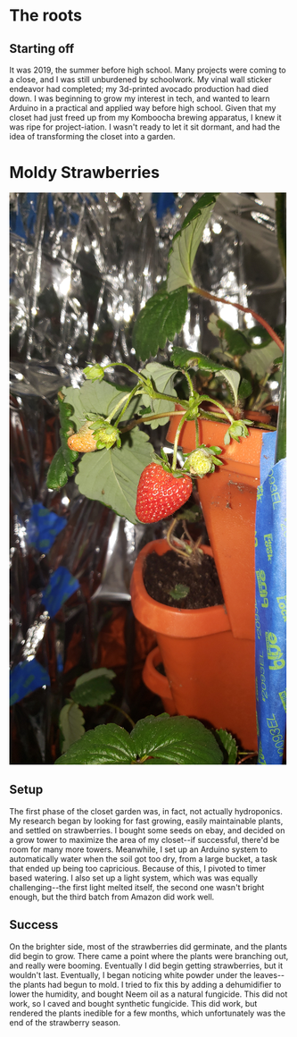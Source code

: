 # The roots
## Starting off
It was 2019, the summer before high school. Many projects were coming to a close, and I was still unburdened by schoolwork. My vinal wall sticker endeavor had completed; my 3d-printed avocado production had died down. I was beginning to grow my interest in tech, and wanted to learn Arduino in a practical and applied way before high school. Given that my closet had just freed up from my Komboocha brewing apparatus, I knew it was ripe for project-iation. I wasn't ready to let it sit dormant, and had the idea of transforming the closet into a garden.

# Moldy Strawberries

![Strawberry Plant](strawberries.jpg)

## Setup
The first phase of the closet garden was, in fact, not actually hydroponics. My research began by looking for fast growing, easily maintainable plants, and settled on strawberries. I bought some seeds on ebay, and decided on a grow tower to maximize the area of my closet--if successful, there'd be room for many more towers. Meanwhile, I set up an Arduino system to automatically water when the soil got too dry, from a large bucket, a task that ended up being too capricious. Because of this, I pivoted to timer based watering. I also set up a light system, which was was equally challenging--the first light melted itself, the second one wasn't bright enough, but the third batch from Amazon did work well. 

## Success
On the brighter side, most of the strawberries did germinate, and the plants did begin to grow. There came a point where the plants were branching out, and really were booming. Eventually I did begin getting strawberries, but it wouldn't last. Eventually, I began noticing white powder under the leaves--the plants had begun to mold. I tried to fix this by adding a dehumidifier to lower the humidity, and bought Neem oil as a natural fungicide. This did not work, so I caved and bought synthetic fungicide. This did work, but rendered the plants inedible for a few months, which unfortunately was the end of the strawberry season.